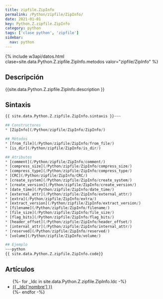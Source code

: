 ```yaml
---
title: zipfile.ZipInfo
permalink: /Python/zipfile/ZipInfo/
date: 2021-01-01
key: Python.Z.zipfile.ZipInfo
category: python
tags: ['clase python', 'zipfile']
sidebar: 
  nav: python
---
```


{% include w3api/datos.html clase=site.data.Python.Z.zipfile.ZipInfo.metodos valor="zipfile/ZipInfo" %}

## Descripción
{{site.data.Python.Z.zipfile.ZipInfo.description }}

## Sintaxis
~~~python
{{ site.data.Python.Z.zipfile.ZipInfo.sintaxis }}~~~

## Constructores
* [ZipInfo](/Python/zipfile/ZipInfo/ZipInfo/)

## Métodos
* [from_file](/Python/zipfile/ZipInfo/from_file/)
* [is_dir](/Python/zipfile/ZipInfo/is_dir/)

## Atributos
* [comment](/Python/zipfile/ZipInfo/comment/)
* [compress_size](/Python/zipfile/ZipInfo/compress_size/)
* [compress_type](/Python/zipfile/ZipInfo/compress_type/)
* [CRC](/Python/zipfile/ZipInfo/CRC/)
* [create_system](/Python/zipfile/ZipInfo/create_system/)
* [create_version](/Python/zipfile/ZipInfo/create_version/)
* [date_time](/Python/zipfile/ZipInfo/date_time/)
* [external_attr](/Python/zipfile/ZipInfo/external_attr/)
* [extra](/Python/zipfile/ZipInfo/extra/)
* [extract_version](/Python/zipfile/ZipInfo/extract_version/)
* [filename](/Python/zipfile/ZipInfo/filename/)
* [file_size](/Python/zipfile/ZipInfo/file_size/)
* [flag_bits](/Python/zipfile/ZipInfo/flag_bits/)
* [header_offset](/Python/zipfile/ZipInfo/header_offset/)
* [internal_attr](/Python/zipfile/ZipInfo/internal_attr/)
* [reserved](/Python/zipfile/ZipInfo/reserved/)
* [volume](/Python/zipfile/ZipInfo/volume/)

## Ejemplo
~~~python
{{ site.data.Python.Z.zipfile.ZipInfo.code}}
~~~

## Artículos
<ul>
{%- for _ldc in site.data.Python.Z.zipfile.ZipInfo.ldc -%}
   <li>
       <a href="{{_ldc['url'] }}">{{ _ldc['nombre'] }}</a>
   </li>
{%- endfor -%}
</ul>
